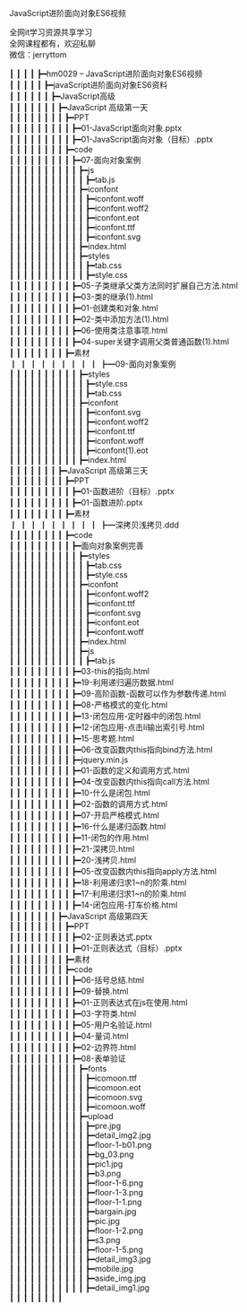 JavaScript进阶面向对象ES6视频

全网it学习资源共享学习<br>全网课程都有，欢迎私聊<br>微信：jerryttom<br>

┃ ┃ ┃ ┃ ┣━hm0029 – JavaScript进阶面向对象ES6视频<br> ┃ ┃ ┃ ┃ ┃ ┣━javaScript进阶面向对象ES6资料<br> ┃ ┃ ┃ ┃ ┃ ┃ ┣━JavaScript高级<br> ┃ ┃ ┃ ┃ ┃ ┃ ┃ ┣━JavaScript 高级第一天<br> ┃ ┃ ┃ ┃ ┃ ┃ ┃ ┃ ┣━PPT<br> ┃ ┃ ┃ ┃ ┃ ┃ ┃ ┃ ┃ ┣━01-JavaScript面向对象.pptx<br> ┃ ┃ ┃ ┃ ┃ ┃ ┃ ┃ ┃ ┣━01-JavaScript面向对象（目标）.pptx<br> ┃ ┃ ┃ ┃ ┃ ┃ ┃ ┃ ┣━code<br> ┃ ┃ ┃ ┃ ┃ ┃ ┃ ┃ ┃ ┣━07-面向对象案例<br> ┃ ┃ ┃ ┃ ┃ ┃ ┃ ┃ ┃ ┃ ┣━js<br> ┃ ┃ ┃ ┃ ┃ ┃ ┃ ┃ ┃ ┃ ┃ ┣━tab.js<br> ┃ ┃ ┃ ┃ ┃ ┃ ┃ ┃ ┃ ┃ ┣━iconfont<br> ┃ ┃ ┃ ┃ ┃ ┃ ┃ ┃ ┃ ┃ ┃ ┣━iconfont.woff<br> ┃ ┃ ┃ ┃ ┃ ┃ ┃ ┃ ┃ ┃ ┃ ┣━iconfont.woff2<br> ┃ ┃ ┃ ┃ ┃ ┃ ┃ ┃ ┃ ┃ ┃ ┣━iconfont.eot<br> ┃ ┃ ┃ ┃ ┃ ┃ ┃ ┃ ┃ ┃ ┃ ┣━iconfont.ttf<br> ┃ ┃ ┃ ┃ ┃ ┃ ┃ ┃ ┃ ┃ ┃ ┣━iconfont.svg<br> ┃ ┃ ┃ ┃ ┃ ┃ ┃ ┃ ┃ ┃ ┣━index.html<br> ┃ ┃ ┃ ┃ ┃ ┃ ┃ ┃ ┃ ┃ ┣━styles<br> ┃ ┃ ┃ ┃ ┃ ┃ ┃ ┃ ┃ ┃ ┃ ┣━tab.css<br> ┃ ┃ ┃ ┃ ┃ ┃ ┃ ┃ ┃ ┃ ┃ ┣━style.css<br> ┃ ┃ ┃ ┃ ┃ ┃ ┃ ┃ ┃ ┣━05-子类继承父类方法同时扩展自己方法.html<br> ┃ ┃ ┃ ┃ ┃ ┃ ┃ ┃ ┃ ┣━03-类的继承(1).html<br> ┃ ┃ ┃ ┃ ┃ ┃ ┃ ┃ ┃ ┣━01-创建类和对象.html<br> ┃ ┃ ┃ ┃ ┃ ┃ ┃ ┃ ┃ ┣━02-类中添加方法(1).html<br> ┃ ┃ ┃ ┃ ┃ ┃ ┃ ┃ ┃ ┣━06-使用类注意事项.html<br> ┃ ┃ ┃ ┃ ┃ ┃ ┃ ┃ ┃ ┣━04-super关键字调用父类普通函数(1).html<br> ┃ ┃ ┃ ┃ ┃ ┃ ┃ ┃ ┣━素材<br> ┃ ┃ ┃ ┃ ┃ ┃ ┃ ┃ ┃ ┣━09-面向对象案例<br> ┃ ┃ ┃ ┃ ┃ ┃ ┃ ┃ ┃ ┃ ┣━styles<br> ┃ ┃ ┃ ┃ ┃ ┃ ┃ ┃ ┃ ┃ ┃ ┣━style.css<br> ┃ ┃ ┃ ┃ ┃ ┃ ┃ ┃ ┃ ┃ ┃ ┣━tab.css<br> ┃ ┃ ┃ ┃ ┃ ┃ ┃ ┃ ┃ ┃ ┣━iconfont<br> ┃ ┃ ┃ ┃ ┃ ┃ ┃ ┃ ┃ ┃ ┃ ┣━iconfont.svg<br> ┃ ┃ ┃ ┃ ┃ ┃ ┃ ┃ ┃ ┃ ┃ ┣━iconfont.woff2<br> ┃ ┃ ┃ ┃ ┃ ┃ ┃ ┃ ┃ ┃ ┃ ┣━iconfont.ttf<br> ┃ ┃ ┃ ┃ ┃ ┃ ┃ ┃ ┃ ┃ ┃ ┣━iconfont.woff<br> ┃ ┃ ┃ ┃ ┃ ┃ ┃ ┃ ┃ ┃ ┃ ┣━iconfont(1).eot<br> ┃ ┃ ┃ ┃ ┃ ┃ ┃ ┃ ┃ ┃ ┣━index.html<br> ┃ ┃ ┃ ┃ ┃ ┃ ┃ ┣━JavaScript 高级第三天<br> ┃ ┃ ┃ ┃ ┃ ┃ ┃ ┃ ┣━PPT<br> ┃ ┃ ┃ ┃ ┃ ┃ ┃ ┃ ┃ ┣━01-函数进阶（目标）.pptx<br> ┃ ┃ ┃ ┃ ┃ ┃ ┃ ┃ ┃ ┣━01-函数进阶.pptx<br> ┃ ┃ ┃ ┃ ┃ ┃ ┃ ┃ ┣━素材<br> ┃ ┃ ┃ ┃ ┃ ┃ ┃ ┃ ┃ ┣━深拷贝浅拷贝.ddd<br> ┃ ┃ ┃ ┃ ┃ ┃ ┃ ┃ ┣━code<br> ┃ ┃ ┃ ┃ ┃ ┃ ┃ ┃ ┃ ┣━面向对象案例完善<br> ┃ ┃ ┃ ┃ ┃ ┃ ┃ ┃ ┃ ┃ ┣━styles<br> ┃ ┃ ┃ ┃ ┃ ┃ ┃ ┃ ┃ ┃ ┃ ┣━tab.css<br> ┃ ┃ ┃ ┃ ┃ ┃ ┃ ┃ ┃ ┃ ┃ ┣━style.css<br> ┃ ┃ ┃ ┃ ┃ ┃ ┃ ┃ ┃ ┃ ┣━iconfont<br> ┃ ┃ ┃ ┃ ┃ ┃ ┃ ┃ ┃ ┃ ┃ ┣━iconfont.woff2<br> ┃ ┃ ┃ ┃ ┃ ┃ ┃ ┃ ┃ ┃ ┃ ┣━iconfont.ttf<br> ┃ ┃ ┃ ┃ ┃ ┃ ┃ ┃ ┃ ┃ ┃ ┣━iconfont.svg<br> ┃ ┃ ┃ ┃ ┃ ┃ ┃ ┃ ┃ ┃ ┃ ┣━iconfont.eot<br> ┃ ┃ ┃ ┃ ┃ ┃ ┃ ┃ ┃ ┃ ┃ ┣━iconfont.woff<br> ┃ ┃ ┃ ┃ ┃ ┃ ┃ ┃ ┃ ┃ ┣━index.html<br> ┃ ┃ ┃ ┃ ┃ ┃ ┃ ┃ ┃ ┃ ┣━js<br> ┃ ┃ ┃ ┃ ┃ ┃ ┃ ┃ ┃ ┃ ┃ ┣━tab.js<br> ┃ ┃ ┃ ┃ ┃ ┃ ┃ ┃ ┃ ┣━03-this的指向.html<br> ┃ ┃ ┃ ┃ ┃ ┃ ┃ ┃ ┃ ┣━19-利用递归遍历数据.html<br> ┃ ┃ ┃ ┃ ┃ ┃ ┃ ┃ ┃ ┣━09-高阶函数-函数可以作为参数传递.html<br> ┃ ┃ ┃ ┃ ┃ ┃ ┃ ┃ ┃ ┣━08-严格模式的变化.html<br> ┃ ┃ ┃ ┃ ┃ ┃ ┃ ┃ ┃ ┣━13-闭包应用-定时器中的闭包.html<br> ┃ ┃ ┃ ┃ ┃ ┃ ┃ ┃ ┃ ┣━12-闭包应用-点击li输出索引号.html<br> ┃ ┃ ┃ ┃ ┃ ┃ ┃ ┃ ┃ ┣━15-思考题.html<br> ┃ ┃ ┃ ┃ ┃ ┃ ┃ ┃ ┃ ┣━06-改变函数内this指向bind方法.html<br> ┃ ┃ ┃ ┃ ┃ ┃ ┃ ┃ ┃ ┣━jquery.min.js<br> ┃ ┃ ┃ ┃ ┃ ┃ ┃ ┃ ┃ ┣━01-函数的定义和调用方式.html<br> ┃ ┃ ┃ ┃ ┃ ┃ ┃ ┃ ┃ ┣━04-改变函数内this指向call方法.html<br> ┃ ┃ ┃ ┃ ┃ ┃ ┃ ┃ ┃ ┣━10-什么是闭包.html<br> ┃ ┃ ┃ ┃ ┃ ┃ ┃ ┃ ┃ ┣━02-函数的调用方式.html<br> ┃ ┃ ┃ ┃ ┃ ┃ ┃ ┃ ┃ ┣━07-开启严格模式.html<br> ┃ ┃ ┃ ┃ ┃ ┃ ┃ ┃ ┃ ┣━16-什么是递归函数.html<br> ┃ ┃ ┃ ┃ ┃ ┃ ┃ ┃ ┃ ┣━11-闭包的作用.html<br> ┃ ┃ ┃ ┃ ┃ ┃ ┃ ┃ ┃ ┣━21-深拷贝.html<br> ┃ ┃ ┃ ┃ ┃ ┃ ┃ ┃ ┃ ┣━20-浅拷贝.html<br> ┃ ┃ ┃ ┃ ┃ ┃ ┃ ┃ ┃ ┣━05-改变函数内this指向apply方法.html<br> ┃ ┃ ┃ ┃ ┃ ┃ ┃ ┃ ┃ ┣━18-利用递归求1~n的阶乘.html<br> ┃ ┃ ┃ ┃ ┃ ┃ ┃ ┃ ┃ ┣━17-利用递归求1~n的阶乘.html<br> ┃ ┃ ┃ ┃ ┃ ┃ ┃ ┃ ┃ ┣━14-闭包应用-打车价格.html<br> ┃ ┃ ┃ ┃ ┃ ┃ ┃ ┣━JavaScript 高级第四天<br> ┃ ┃ ┃ ┃ ┃ ┃ ┃ ┃ ┣━PPT<br> ┃ ┃ ┃ ┃ ┃ ┃ ┃ ┃ ┃ ┣━02-正则表达式.pptx<br> ┃ ┃ ┃ ┃ ┃ ┃ ┃ ┃ ┃ ┣━01-正则表达式（目标）.pptx<br> ┃ ┃ ┃ ┃ ┃ ┃ ┃ ┃ ┣━素材<br> ┃ ┃ ┃ ┃ ┃ ┃ ┃ ┃ ┣━code<br> ┃ ┃ ┃ ┃ ┃ ┃ ┃ ┃ ┃ ┣━06-括号总结.html<br> ┃ ┃ ┃ ┃ ┃ ┃ ┃ ┃ ┃ ┣━09-替换.html<br> ┃ ┃ ┃ ┃ ┃ ┃ ┃ ┃ ┃ ┣━01-正则表达式在js在使用.html<br> ┃ ┃ ┃ ┃ ┃ ┃ ┃ ┃ ┃ ┣━03-字符类.html<br> ┃ ┃ ┃ ┃ ┃ ┃ ┃ ┃ ┃ ┣━05-用户名验证.html<br> ┃ ┃ ┃ ┃ ┃ ┃ ┃ ┃ ┃ ┣━04-量词.html<br> ┃ ┃ ┃ ┃ ┃ ┃ ┃ ┃ ┃ ┣━02-边界符.html<br> ┃ ┃ ┃ ┃ ┃ ┃ ┃ ┃ ┃ ┣━08-表单验证<br> ┃ ┃ ┃ ┃ ┃ ┃ ┃ ┃ ┃ ┃ ┣━fonts<br> ┃ ┃ ┃ ┃ ┃ ┃ ┃ ┃ ┃ ┃ ┃ ┣━icomoon.ttf<br> ┃ ┃ ┃ ┃ ┃ ┃ ┃ ┃ ┃ ┃ ┃ ┣━icomoon.eot<br> ┃ ┃ ┃ ┃ ┃ ┃ ┃ ┃ ┃ ┃ ┃ ┣━icomoon.svg<br> ┃ ┃ ┃ ┃ ┃ ┃ ┃ ┃ ┃ ┃ ┃ ┣━icomoon.woff<br> ┃ ┃ ┃ ┃ ┃ ┃ ┃ ┃ ┃ ┃ ┣━upload<br> ┃ ┃ ┃ ┃ ┃ ┃ ┃ ┃ ┃ ┃ ┃ ┣━pre.jpg<br> ┃ ┃ ┃ ┃ ┃ ┃ ┃ ┃ ┃ ┃ ┃ ┣━detail_img2.jpg<br> ┃ ┃ ┃ ┃ ┃ ┃ ┃ ┃ ┃ ┃ ┃ ┣━floor-1-b01.png<br> ┃ ┃ ┃ ┃ ┃ ┃ ┃ ┃ ┃ ┃ ┃ ┣━bg_03.png<br> ┃ ┃ ┃ ┃ ┃ ┃ ┃ ┃ ┃ ┃ ┃ ┣━pic1.jpg<br> ┃ ┃ ┃ ┃ ┃ ┃ ┃ ┃ ┃ ┃ ┃ ┣━b3.png<br> ┃ ┃ ┃ ┃ ┃ ┃ ┃ ┃ ┃ ┃ ┃ ┣━floor-1-6.png<br> ┃ ┃ ┃ ┃ ┃ ┃ ┃ ┃ ┃ ┃ ┃ ┣━floor-1-3.png<br> ┃ ┃ ┃ ┃ ┃ ┃ ┃ ┃ ┃ ┃ ┃ ┣━floor-1-1.png<br> ┃ ┃ ┃ ┃ ┃ ┃ ┃ ┃ ┃ ┃ ┃ ┣━bargain.jpg<br> ┃ ┃ ┃ ┃ ┃ ┃ ┃ ┃ ┃ ┃ ┃ ┣━pic.jpg<br> ┃ ┃ ┃ ┃ ┃ ┃ ┃ ┃ ┃ ┃ ┃ ┣━floor-1-2.png<br> ┃ ┃ ┃ ┃ ┃ ┃ ┃ ┃ ┃ ┃ ┃ ┣━s3.png<br> ┃ ┃ ┃ ┃ ┃ ┃ ┃ ┃ ┃ ┃ ┃ ┣━floor-1-5.png<br> ┃ ┃ ┃ ┃ ┃ ┃ ┃ ┃ ┃ ┃ ┃ ┣━detail_img3.jpg<br> ┃ ┃ ┃ ┃ ┃ ┃ ┃ ┃ ┃ ┃ ┃ ┣━mobile.jpg<br> ┃ ┃ ┃ ┃ ┃ ┃ ┃ ┃ ┃ ┃ ┃ ┣━aside_img.jpg<br> ┃ ┃ ┃ ┃ ┃ ┃ ┃ ┃ ┃ ┃ ┃ ┣━detail_img1.jpg<br> ┃ ┃ ┃ ┃ ┃ ┃ ┃ ┃ 
